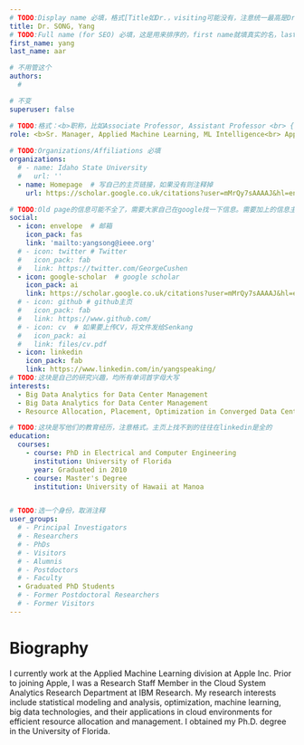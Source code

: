 ```yaml
---
# TODO:Display name 必填，格式[Title如Dr.，visiting可能没有，注意统一最高是Dr. 而不是Prof.] [全大写的Last name][, ][首字母大写的Last name]
title: Dr. SONG, Yang
# TODO:Full name (for SEO) 必填，这是用来排序的，first name就填真实的名，last_name一定按照excel填写
first_name: yang   
last_name: aar

# 不用管这个
authors:
  # 

# 不变
superuser: false

# TODO:格式：<b>职称，比如Associate Professor, Assistant Professor <br> {工作单位}, {工作国家:China、USA等}</b>
role: <b>Sr. Manager, Applied Machine Learning, ML Intelligence<br> Apple, USA</b>
 
# TODO:Organizations/Affiliations 必填
organizations:
  # - name: Idaho State University 
  #   url: ''
  - name: Homepage  # 写自己的主页链接，如果没有则注释掉
    url: https://scholar.google.co.uk/citations?user=mMrQy7sAAAAJ&hl=en&oi=sra

# TODO:Old page的信息可能不全了，需要大家自己在google找一下信息。需要加上的信息主要包含email、google scholar、个人主页、linkedin
social:
  - icon: envelope  # 邮箱
    icon_pack: fas
    link: 'mailto:yangsong@ieee.org'
  # - icon: twitter # Twitter
  #   icon_pack: fab  
  #   link: https://twitter.com/GeorgeCushen
  - icon: google-scholar  # google scholar
    icon_pack: ai
    link: https://scholar.google.co.uk/citations?user=mMrQy7sAAAAJ&hl=en&oi=sra
  # - icon: github # github主页
  #   icon_pack: fab   
  #   link: https://www.github.com/
  # - icon: cv  # 如果要上传CV，将文件发给Senkang
  #   icon_pack: ai
  #   link: files/cv.pdf
  - icon: linkedin 
    icon_pack: fab
    link: https://www.linkedin.com/in/yangspeaking/
# TODO:这块是自己的研究兴趣，均所有单词首字母大写
interests:
  - Big Data Analytics for Data Center Management
  - Big Data Analytics for Data Center Management
  - Resource Allocation, Placement, Optimization in Converged Data Center/SAN Infrastructure

# TODO:这块是写他们的教育经历，注意格式。主页上找不到的往往在linkedin是全的
education:
  courses:
    - course: PhD in Electrical and Computer Engineering
      institution: University of Florida
      year: Graduated in 2010
    - course: Master's Degree
      institution: University of Hawaii at Manoa


# TODO:选一个身份，取消注释
user_groups:
  # - Principal Investigators
  # - Researchers
  # - PhDs
  # - Visitors
  # - Alumnis
  # - Postdoctors
  # - Faculty
  - Graduated PhD Students
  # - Former Postdoctoral Researchers
  # - Former Visitors
---
```

<!-- TODO:写自己的Biography -->
# Biography
<!-- 这部分不要写他们的PhD招生信息，直接复制他们主页的个人简介。实在没有，在excel备注一下{个人资料缺失}再提交给我 -->
<!-- <p style="text-align:justify">  -->

I currently work at the Applied Machine Learning division at Apple Inc. Prior to joining Apple, I was a Research Staff Member in the Cloud System Analytics Research Department at IBM Research. My research interests include statistical modeling and analysis, optimization, machine learning, big data technologies, and their applications in cloud environments for efficient resource allocation and management. I obtained my Ph.D. degree in the University of Florida.